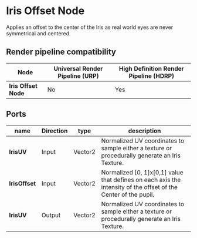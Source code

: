 # Iris Offset Node

Applies an offset to the center of the Iris as real world eyes are never symmetrical and centered.

## Render pipeline compatibility

| **Node**             | **Universal Render Pipeline (URP)** | **High Definition Render Pipeline (HDRP)** |
| -------------------- | ----------------------------------- | ------------------------------------------ |
| **Iris Offset Node** | No                                  | Yes                                        |

## Ports

| name           | **Direction** | type    | description                                                  |
| -------------- | ------------- | ------- | ------------------------------------------------------------ |
| **IrisUV**     | Input         | Vector2 | Normalized UV coordinates to sample either a texture or procedurally generate an Iris Texture. |
| **IrisOffset** | Input         | Vector2 | Normalized [0, 1]x[0,1] value that defines on each axis the intensity of the offset of the Center of the pupil. |
| **IrisUV**     | Output        | Vector2 | Normalized UV coordinates to sample either a texture or procedurally generate an Iris Texture. |
